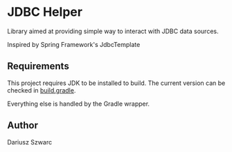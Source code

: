# JDBC Helper
Library aimed at providing simple way to interact with JDBC data sources.

Inspired by Spring Framework's JdbcTemplate

## Requirements
This project requires JDK to be installed to build.
The current version can be checked in [build.gradle](build.gradle).

Everything else is handled by the Gradle wrapper.

## Author
Dariusz Szwarc

